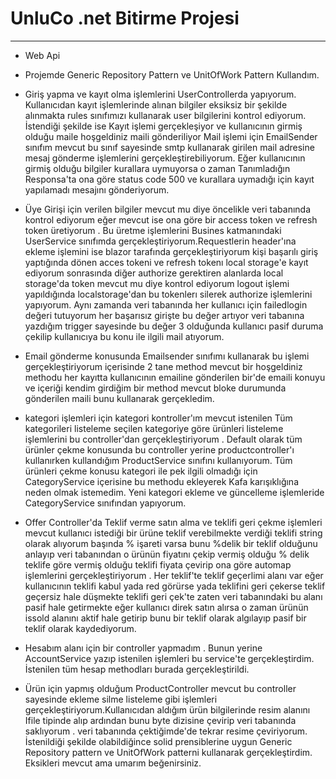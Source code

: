 # UnluCo .net Bitirme Projesi
--------------------------------------------------------------------



* Web Api 
  
* Projemde Generic Repository Pattern ve UnitOfWork Pattern Kullandım.

* Giriş yapma ve kayıt olma işlemlerini UserControllerda yapıyorum. Kullanıcıdan kayıt işlemlerinde alınan bilgiler eksiksiz bir şekilde alınmakta rules sınıfımızı kullanarak user bilgilerini kontrol ediyorum. İstendiği şekilde ise Kayıt işlemi gerçekleşiyor ve kullanıcının girmiş olduğu maile hoşgeldiniz maili gönderiliyor Mail işlemi için EmailSender sınıfım mevcut bu sınıf sayesinde smtp kullanarak girilen mail adresine mesaj gönderme işlemlerini gerçekleştirebiliyorum. Eğer kullanıcının girmiş olduğu bilgiler kurallara uymuyorsa o zaman Tanımladığın Responsa'ta ona göre status code 500 ve kurallara uymadığı için kayıt yapılamadı mesajını gönderiyorum.

* Üye Girişi için verilen bilgiler mevcut mu diye öncelikle veri tabanında kontrol ediyorum eğer mevcut ise ona göre bir access token ve refresh token üretiyorum . Bu üretme işlemlerini Busines katmanındaki UserService sınıfımda gerçekleştiriyorum.Requestlerin header'ına ekleme işlemini ise blazor tarafında gerçekleştiriyorum kişi başarılı giriş yaptığında dönen acces tokeni ve refresh tokenı local storage'e kayıt ediyorum sonrasında diğer authorize gerektiren alanlarda local storage'da token mevcut mu diye kontrol ediyorum logout işlemi yapıldığında localstorage'dan bu tokenlerı silerek authorize işlemlerini yapıyorum. Aynı zamanda veri tabanında her kullanıcı için failedlogin değeri tutuyorum her başarısız girişte bu değer artıyor veri tabanına yazdığım trigger sayesinde bu değer 3 olduğunda kullanıcı pasif duruma çekilip kullanıcıya bu konu ile ilgili mail atıyorum.

* Email gönderme konusunda Emailsender sınıfımı kullanarak bu işlemi gerçekleştiriyorum içerisinde 2 tane method mevcut bir hoşgeldiniz methodu her kayıtta kullanıcının emailine gönderilen bir'de emaili konuyu ve içeriği kendim girdiğim bir method mevcut bloke durumunda gönderilen maili bunu kullanarak gerçekledim.

* kategori işlemleri için kategori kontroller'ım mevcut istenilen Tüm kategorileri listeleme seçilen kategoriye göre ürünleri listeleme işlemlerini bu controller'dan gerçekleştiriyorum . Default olarak tüm ürünler çekme konusunda bu controller yerine productcontroller'ı kullanırken kullandığım ProductService sınıfını kullanıyorum. Tüm ürünleri çekme konusu kategori ile pek ilgili olmadığı için CategoryService içerisine bu methodu ekleyerek Kafa karışıklığına neden olmak istemedim. Yeni kategori ekleme ve güncelleme işlemleride CategoryService sınıfından yapıyorum.

* Offer Controller'da Teklif verme satın alma ve teklifi geri çekme işlemleri mevcut kullanıcı istediği bir ürüne teklif verebilmekte verdiği teklifi string olarak alıyorum başında % işareti varsa bunu %delik bir teklif olduğunu anlayıp veri tabanından o ürünün fiyatını çekip vermiş olduğu % delik teklife göre vermiş olduğu teklifi fiyata çevirip ona göre automap işlemlerini gerçekleştiriyorum . Her teklif'te teklif geçerlimi alanı var eğer kullanıcının teklifi kabul yada red görürse yada teklifini geri çekerse teklif geçersiz hale düşmekte teklifi geri çek'te zaten veri tabanındaki bu alanı pasif hale getirmekte eğer kullanıcı direk satın alırsa o zaman ürünün issold alanını aktif hale getirip bunu bir teklif olarak algılayıp pasif bir teklif olarak kaydediyorum.

* Hesabım alanı için bir controller yapmadım . Bunun yerine AccountService yazıp istenilen işlemleri bu service'te gerçekleştirdim. İstenilen tüm hesap methodları burada gerçekleştirildi.

* Ürün için yapmış olduğum ProductController mevcut bu controller sayesinde ekleme silme listeleme gibi işlemleri gerçekleştiriyorum.Kullanıcıdan aldığım ürün bilgilerinde resim alanını Ifile tipinde alıp ardından bunu byte dizisine çevirip veri tabanında saklıyorum . veri tabanında çektiğimde'de tekrar resime çeviriyorum. İstenildiği şekilde olabildiğince solid prensiblerine uygun Generic Repository pattern ve UnitOfWork patterni kullanarak gerçekleştirdim. Eksikleri mevcut ama umarım beğenirsiniz.


